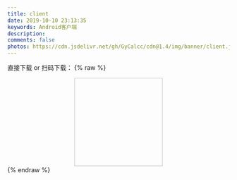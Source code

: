 ```yaml
---
title: client
date: 2019-10-10 23:13:35
keywords: Android客户端
description: 
comments: false
photos: https://cdn.jsdelivr.net/gh/GyCalcc/cdn@1.4/img/banner/client.jpg
---
```

直接下载 or 扫码下载：
{% raw %}
<div style="text-align: center;">
<img class="lazyload" data-src="https://view.moezx.cc/images/2018/06/08/app-download.png#in-center#width-50" style="width: 200px; height: 200px;" alt="">
</div>
{% endraw %}